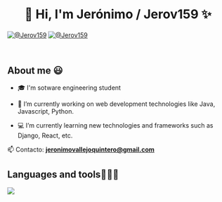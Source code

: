 <h1 align="center"> 👋  Hi, I'm Jerónimo / Jerov159 ✨ </h1> 

<p align="left">
<a href = "jeronimovallejoquintero@gmail.com" target="blank"><img align="center" src="https://img.shields.io/badge/Gmail-D14836?style=for-the-badge&logo=gmail&logoColor=white" alt="@Jerov159"/></a>
<a href = "https://www.instagram.com/vq_jero06/" target="blank"><img align="center" src="https://img.shields.io/badge/Instagram-E4405F?style=for-the-badge&logo=instagram&logoColor=white" alt="@Jerov159"/></a>
  </p>
<br>
<h2> About me 😃</h2>

<p align="left">
  
 - 🎓 I'm sotware engineering student

- 🔭 I’m currently working on web development technologies like Java, Javascript, Python.

- 💻 I’m currently learning new technologies and frameworks such as Django, React, etc.
 
📫 Contacto: **jeronimovallejoquintero@gmail.com**
  </p>

<h2 >Languages and tools👨🏻‍💻</h2>
<p align="left">
  <a href="https://skillicons.dev">
  <img src="https://skillicons.dev/icons?i=java,py,css,html,js,mysql,firebase,git,github,postman,vscode,laravel,heidisql" />
  </a>
</p>

